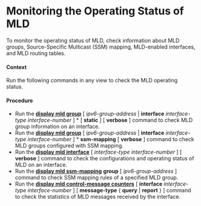 Monitoring the Operating Status of MLD
======================================

To monitor the operating status of MLD, check information about MLD groups, Source-Specific Multicast (SSM) mapping, MLD-enabled interfaces, and MLD routing tables.

#### Context

Run the following commands in any view to check the MLD operating status.


#### Procedure

* Run the [**display mld group**](cmdqueryname=display+mld+group) [ *ipv6-group-address* | **interface** *interface-type* *interface-number* ] \* [ **static** ] [ **verbose** ] command to check MLD group information on an interface.
* Run the [**display mld group**](cmdqueryname=display+mld+group) [ *ipv6-group-address* | **interface** *interface-type* *interface-number* ] \* **ssm-mapping** [ **verbose** ] command to check MLD groups configured with SSM mapping.
* Run the [**display mld interface**](cmdqueryname=display+mld+interface) [ *interface-type* *interface-number* ] [ **verbose** ] command to check the configurations and operating status of MLD on an interface.
* Run the [**display mld ssm-mapping**](cmdqueryname=display+mld+ssm-mapping) **group** [ *ipv6-group-address* ] command to check SSM mapping rules of a specified MLD group.
* Run the [**display mld control-message counters**](cmdqueryname=display+mld+control-message+counters) [ **interface** *interface-type* *interface-number* ] [ **message-type** { **query** | **report** } ] command to check the statistics of MLD messages received by the interface.